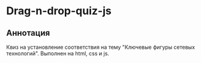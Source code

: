 # Drag-n-drop-quiz-js  
## Аннотация ##
Квиз на установление соответствия на тему "Ключевые фигуры сетевых технологий".
Выполнен на html, css и js.
